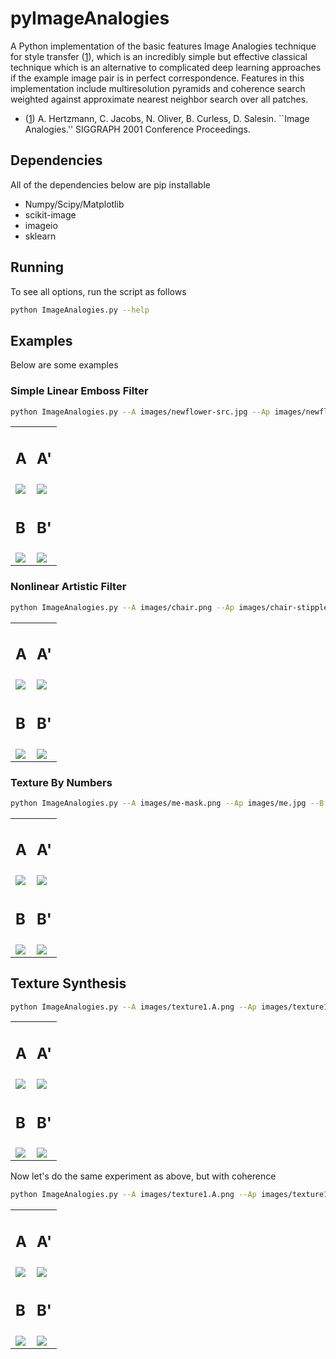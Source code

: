 # pyImageAnalogies

A Python implementation of the basic features Image Analogies technique for style transfer ([1]), which is an incredibly simple but effective classical technique which is an alternative to complicated deep learning approaches if the example image pair is in perfect correspondence.  Features in this implementation include multiresolution pyramids and coherence search weighted against approximate nearest neighbor search over all patches.

* ([1]) A. Hertzmann, C. Jacobs, N. Oliver, B. Curless, D. Salesin. ``Image Analogies.''  SIGGRAPH 2001 Conference Proceedings.


## Dependencies
All of the dependencies below are pip installable
* Numpy/Scipy/Matplotlib
* scikit-image
* imageio
* sklearn


## Running
To see all options, run the script as follows
~~~~~ bash
python ImageAnalogies.py --help
~~~~~

## Examples

Below are some examples

### Simple Linear Emboss Filter

~~~~~ bash
python ImageAnalogies.py --A images/newflower-src.jpg --Ap images/newflower-emboss.jpg --B images/toy-newshore-src.jpg --Bp results/toy-newshore-emboss.png
~~~~~

<table>
<tr><td><h2>A</h2></td><td><h2>A'</h2></td></tr>
<tr><td><img src = "images/newflower-src.jpg"></td><td><img src = "images/newflower-emboss.jpg"></td></tr>
<tr><td><h2>B</h2></td><td><h2>B'</h2></td></tr>
<tr><td><img src = "images/toy-newshore-src.jpg"></td><td><img src = "results/toy-newshore-emboss.png"></td></tr>
</table>


### Nonlinear Artistic Filter

~~~~~ bash
python ImageAnalogies.py --A images/chair.png --Ap images/chair-stipple.png --B images/girl.png --Bp results/girl-stipple.png --NLevels 4
~~~~~

<table>
<tr><td><h2>A</h2></td><td><h2>A'</h2></td></tr>
<tr><td><img src = "images/chair.png"></td><td><img src = "images/chair-stipple.png"></td></tr>
<tr><td><h2>B</h2></td><td><h2>B'</h2></td></tr>
<tr><td><img src = "images/girl.png"></td><td><img src = "results/girl-stipple.png"></td></tr>
</table>

### Texture By Numbers

~~~~~ bash
python ImageAnalogies.py --A images/me-mask.png --Ap images/me.jpg --B images/cyclopsmask.png --Bp results/mecyclops.png --Kappa 0.1 --NLevels 2 
~~~~~

<table>
<tr><td><h2>A</h2></td><td><h2>A'</h2></td></tr>
<tr><td><img src = "images/me-mask.png"></td><td><img src = "images/me.jpg"></td></tr>
<tr><td><h2>B</h2></td><td><h2>B'</h2></td></tr>
<tr><td><img src = "images/cyclopsmask.png"></td><td><img src = "results/mecyclops.png"></td></tr>
</table>


## Texture Synthesis

~~~~~ bash
python ImageAnalogies.py --A images/texture1.A.png --Ap images/texture1.Ap.png --B images/texture1.B.png --Bp results/texture1.Bp.png
~~~~~


<table>
<tr><td><h2>A</h2></td><td><h2>A'</h2></td></tr>
<tr><td><img src = "images/texture1.A.png"></td><td><img src = "images/texture1.Ap.png"></td></tr>
<tr><td><h2>B</h2></td><td><h2>B'</h2></td></tr>
<tr><td><img src = "images/texture1.B.png"></td><td><img src = "results/texture1.Bp.png"></td></tr>
</table>

Now let's do the same experiment as above, but with coherence


~~~~~ bash
python ImageAnalogies.py --A images/texture1.A.png --Ap images/texture1.Ap.png --B images/texture1.B.png --Bp results/texture1.Bp_Kappa1.png --Kappa 1
~~~~~

<table>
<tr><td><h2>A</h2></td><td><h2>A'</h2></td></tr>
<tr><td><img src = "images/texture1.A.png"></td><td><img src = "images/texture1.Ap.png"></td></tr>
<tr><td><h2>B</h2></td><td><h2>B'</h2></td></tr>
<tr><td><img src = "images/texture1.B.png"></td><td><img src = "results/texture1.Bp_Kappa1.png"></td></tr>
</table>


[1]: <https://mrl.nyu.edu/projects/image-analogies/>
